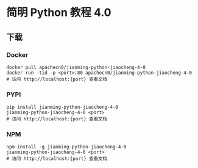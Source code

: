 # 简明 Python 教程 4.0

## 下载

### Docker

```
docker pull apachecn0/jianming-python-jiaocheng-4-0
docker run -tid -p <port>:80 apachecn0/jianming-python-jiaocheng-4-0
# 访问 http://localhost:{port} 查看文档
```

### PYPI

```
pip install jianming-python-jiaocheng-4-0
jianming-python-jiaocheng-4-0 <port>
# 访问 http://localhost:{port} 查看文档
```

### NPM

```
npm install -g jianming-python-jiaocheng-4-0
jianming-python-jiaocheng-4-0 <port>
# 访问 http://localhost:{port} 查看文档
```